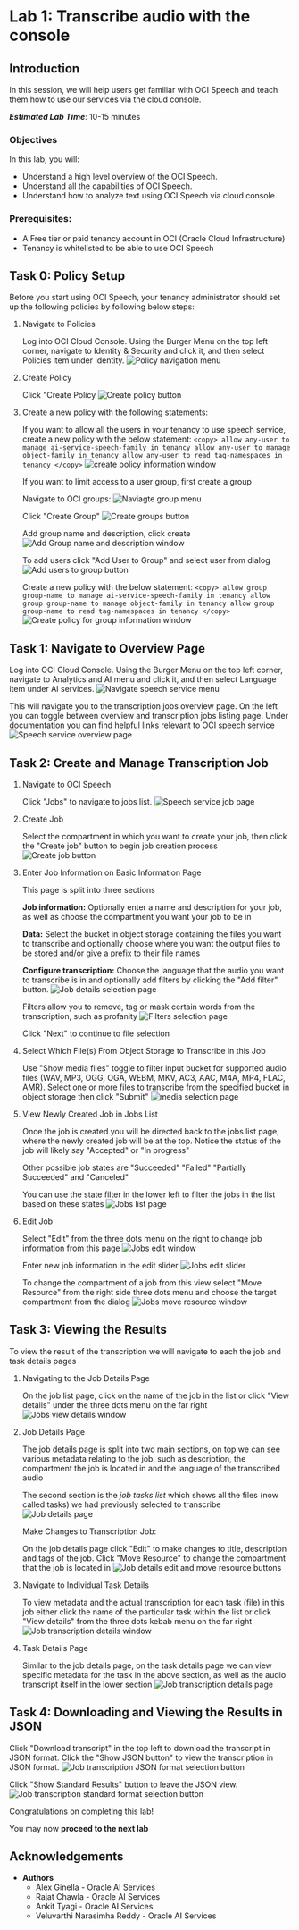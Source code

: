 # Lab 1: Transcribe audio with the console

## Introduction
In this session, we will help users get familiar with OCI Speech and teach them how to use our services via the cloud console.

***Estimated Lab Time***: 10-15 minutes

### Objectives

In this lab, you will:
- Understand a high level overview of the OCI Speech.
- Understand all the capabilities of OCI Speech.
- Understand how to analyze text using OCI Speech via cloud console.

### Prerequisites:
- A Free tier or paid tenancy account in OCI (Oracle Cloud Infrastructure)
- Tenancy is whitelisted to be able to use OCI Speech

## **Task 0:** **Policy Setup**

Before you start using OCI Speech, your tenancy administrator should set up the following policies by following below steps:

1. Navigate to Policies

    Log into OCI Cloud Console. Using the Burger Menu on the top left corner, navigate to Identity & Security and click it, and then select Policies item under Identity.
        ![Policy navigation menu](./images/cloud-identity-policy.png " ")


2. Create Policy

    Click "Create Policy
        ![Create policy button](./images/create-policy-button.png " ")


3. Create a new policy with the following statements:

    If you want to allow all the users in your tenancy to use speech service, create a new policy with the below statement:
        ```
        <copy>
        allow any-user to manage ai-service-speech-family in tenancy
        allow any-user to manage object-family in tenancy
        allow any-user to read tag-namespaces in tenancy
        </copy>
        ```
        ![create policy information window](./images/any-user-policy.png " ")


    If you want to limit access to a user group, first create a group

    Navigate to OCI groups:
        ![Naviagte group menu](./images/navigate-to-groups.png " ")

    Click "Create Group"
        ![Create groups button](./images/create-group.png " ")

    Add group name and description, click create
        ![Add Group name and description window](./images/group-name-description.png " ")

    To add users click "Add User to Group" and select user from dialog
        ![Add users to group button](./images/add-users-to-group.png " ")




    Create a new policy with the below statement:
        ```
        <copy>
        allow group group-name to manage ai-service-speech-family in tenancy
        allow group group-name to manage object-family in tenancy
        allow group group-name to read tag-namespaces in tenancy
        </copy>
        ```
        ![Create policy for group information window](./images/group-name-policy.png " ")

## **Task 1:** Navigate to Overview Page

Log into OCI Cloud Console. Using the Burger Menu on the top left corner, navigate to Analytics and AI menu and click it, and then select Language item under AI services.
    ![Navigate speech service menu](./images/navigate-to-ai-speech-menu.png " ")

This will navigate you to the transcription jobs overview page.
On the left you can toggle between overview and transcription jobs listing page.
Under documentation you can find helpful links relevant to OCI speech service
    ![Speech service overview page](./images/overview-page.png " ")


## **Task 2:** Create and Manage Transcription Job

1. Navigate to OCI Speech

    Click "Jobs" to navigate to jobs list.
        ![Speech service job page](./images/click-transcription-job.png " ")

2. Create Job

    Select the compartment in which you want to create your job, then
    click the "Create job" button to begin job creation process
        ![Create job button](./images/create-transcription-job.png " ")    

3. Enter Job Information on Basic Information Page

    This page is split into three sections

    <strong>Job information:</strong> Optionally enter a name and description for your job, as well as choose the compartment you want your job to be in

    <strong>Data:</strong> Select the bucket in object storage containing the files you want to transcribe and optionally choose where you want the output files to be stored and/or give a prefix to their file names

    <strong>Configure transcription:</strong> Choose the language that the audio you want to transcribe is in and optionally add filters by clicking the "Add filter" button.
        ![Job details selection page](./images/basic-information-page.png " ")

    Filters allow you to remove, tag or mask certain words from the transcription, such as profanity
        ![Filters selection page](./images/filters.png " ")

    Click "Next" to continue to file selection


4. Select Which File(s) From Object Storage to Transcribe in this Job

    Use "Show media files" toggle to filter input bucket for supported audio files (WAV, MP3, OGG, OGA, WEBM, MKV, AC3, AAC, M4A, MP4, FLAC, AMR).
    Select one or more files to transcribe from the specified bucket in object storage then click "Submit"
        ![media selection page](./images/select-media-files.png " ")

5. View Newly Created Job in Jobs List

    Once the job is created you will be directed back to the jobs list page, where the newly created job will be at the top. Notice the status of the job will likely say "Accepted" or "In progress"

    Other possible job states are "Succeeded" "Failed" "Partially Succeeded" and "Canceled"

    You can use the state filter in the lower left to filter the jobs in the list based on these states
        ![Jobs list page](./images/new-job-in-list.png " ")

6. Edit Job

    Select "Edit" from the three dots menu on the right to change job information from this page
        ![Jobs edit window](./images/kebab-edit.png " ")

    Enter new job information in the edit slider
        ![Jobs edit slider](./images/edit-slider.png " ")

    To change the compartment of a job from this view select "Move Resource" from the right side three dots menu and choose the target compartment from the dialog
        ![Jobs move resource window](./images/kebab-move-resource.png " ")

## **Task 3:** Viewing the Results

To view the result of the transcription we will navigate to each the job and task details pages

1. Navigating to the Job Details Page

    On the job list page, click on the name of the job in the list or click "View details" under the three dots  menu on the far right
        ![Jobs view details window](./images/navigate-to-job-details.png " ")

2. Job Details Page

    The job details page is split into two main sections, on top we can see various metadata relating to the job, such as description, the compartment the job is located in and the language of the transcribed audio

    The second section is the <i>job tasks list</i> which shows all the files (now called tasks) we had previously selected to transcribe
        ![Job details page](./images/job-details-page.png " ")

    Make Changes to Transcription Job:

    On the job details page click "Edit" to make changes to title, description and tags of the job. Click "Move Resource" to change the compartment that the job is located in
        ![Job details edit and move resource buttons](./images/edit-move-resource-details-page.png " ")

3. Navigate to Individual Task Details

    To view metadata and the actual transcription for each task (file) in this job either click the name of the particular task within the list or click "View details" from the three dots kebab menu on the far right
        ![Job transcription details window](./images/navigate-to-task-details.png " ")

4. Task Details Page

    Similar to the job details page, on the task details page we can view specific metadata for the task in the above section, as well as the audio transcript itself in the lower section
        ![Job transcription details page](./images/task-details-page.png " ")


## **Task 4:** Downloading and Viewing the Results in JSON

Click "Download transcript" in the top left to download the transcript in JSON format. Click the "Show JSON button" to view the transcription in JSON format.
    ![Job transcription JSON format selection button](./images/show-json-button.png " ")

Click "Show Standard Results" button to leave the JSON view. 
    ![Job transcription standard format selection button](./images/show-standard-results.png " ")



Congratulations on completing this lab!

You may now **proceed to the next lab**

## Acknowledgements
* **Authors**
    * Alex Ginella  - Oracle AI Services
    * Rajat Chawla  - Oracle AI Services
    * Ankit Tyagi -  Oracle AI Services
    * Veluvarthi Narasimha Reddy - Oracle AI Services
